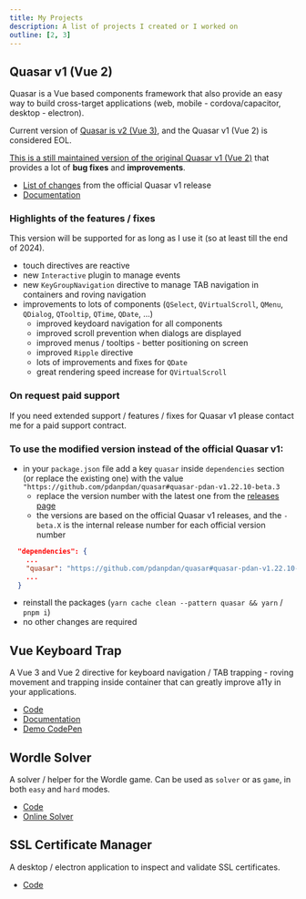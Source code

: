 ```yaml
---
title: My Projects
description: A list of projects I created or I worked on
outline: [2, 3]
---
```


## Quasar v1 (Vue 2)

Quasar is a Vue based components framework that also provide an easy way to build cross-target applications (web, mobile - cordova/capacitor, desktop - electron).

Current version of [Quasar is v2 (Vue 3)](https://quasar.dev/), and the Quasar v1 (Vue 2) is considered EOL.

[This is a still maintained version of the original Quasar v1 (Vue 2)](https://github.com/pdanpdan/quasar/releases) that provides a lot of **bug fixes** and **improvements**.

* [List of changes](https://github.com/pdanpdan/quasar/releases) from the official Quasar v1 release
* [Documentation](https://pdanpdan.github.io/quasar-docs/)

### Highlights of the features / fixes

This version will be supported for as long as I use it (so at least till the end of 2024).

* touch directives are reactive
* new `Interactive` plugin to manage events
* new `KeyGroupNavigation` directive to manage TAB navigation in containers and roving navigation
* improvements to lots of components (`QSelect`, `QVirtualScroll`, `QMenu`, `QDialog`, `QTooltip`, `QTime`, `QDate`, ...)
  * improved keydoard navigation for all components
  * improved scroll prevention when dialogs are displayed
  * improved menus / tooltips - better positioning on screen
  * improved `Ripple` directive
  * lots of improvements and fixes for `QDate`
  * great rendering speed increase for `QVirtualScroll`

### On request paid support

If you need extended support / features / fixes for Quasar v1 please contact me for a paid support contract.

### To use the modified version instead of the official Quasar v1:

* in your `package.json` file add a key `quasar` inside `dependencies` section (or replace the existing one) with the value `"https://github.com/pdanpdan/quasar#quasar-pdan-v1.22.10-beta.3`
  * replace the version number with the latest one from the [releases page](https://github.com/pdanpdan/quasar/releases)
  * the versions are based on the official Quasar v1 releases, and the `-beta.X` is the internal release number for each official version number
```json
  "dependencies": {
    ...
    "quasar": "https://github.com/pdanpdan/quasar#quasar-pdan-v1.22.10-beta.3", // [!code focus]
    ...
  }
```
* reinstall the packages (`yarn cache clean --pattern quasar && yarn` / `pnpm i`)
* no other changes are required

## Vue Keyboard Trap

A Vue 3 and Vue 2 directive for keyboard navigation / TAB trapping - roving movement and trapping inside container that can greatly improve a11y in your applications.

* [Code](https://github.com/pdanpdan/vue-keyboard-trap)
* [Documentation](https://pdanpdan.github.io/vue-keyboard-trap/)
* [Demo CodePen](https://codepen.io/pdanpdan/pen/MWrzLdM)

## Wordle Solver

A solver / helper for the Wordle game. Can be used as `solver` or as `game`, in both `easy` and `hard` modes.

* [Code](https://github.com/pdanpdan/wordle-solver)
* [Online Solver](https://pdanpdan.github.io/wordle-solver/)

## SSL Certificate Manager

A desktop / electron application to inspect and validate SSL certificates.

* [Code](https://github.com/pdanpdan/ssl-certificate-manager)
